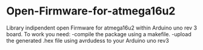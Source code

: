 # Open-Firmware-for-atmega16u2
Library indipendent open Firmware for atmega16u2 within Arduino uno rev 3 board.
To work you need:
-compile the package using a makefile.
-upload the generated .hex file using avrdudess to your Arduino uno rev3

